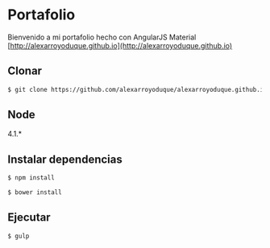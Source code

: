 # Portafolio

Bienvenido a mi portafolio hecho con AngularJS Material
[http://alexarroyoduque.github.io](http://alexarroyoduque.github.io)


## Clonar

```sh
$ git clone https://github.com/alexarroyoduque/alexarroyoduque.github.io.git
```
## Node
4.1.*

## Instalar dependencias

```sh
$ npm install
```

```sh
$ bower install
```

## Ejecutar

```sh
$ gulp
```
